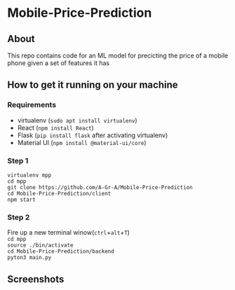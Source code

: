 # Mobile-Price-Prediction
## About  
This repo contains code for an ML model for precicting the price of a mobile phone given a set of features it has
## How to get it running on your machine  
### Requirements  
- virtualenv (`sudo apt install virtualenv`)  
- React (`npm install React`)
- Flask (`pip install flask` after activating virtualenv)
- Material UI  (`npm install @material-ui/core`)  
### Step 1    
`virtualenv mpp`  
`cd mpp`  
`git clone https://github.com/A-Gr-A/Mobile-Price-Prediction`  
`cd Mobile-Price-Prediction/client`  
`npm start`  
### Step 2
Fire up a new terminal winow(`ctrl`+`alt`+`T`)  
`cd mpp`  
`source ./bin/activate`  
`cd Mobile-Price-Prediction/backend`  
`pyton3 main.py`  


## Screenshots  

